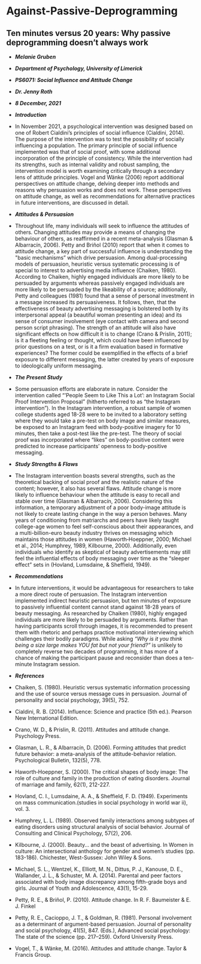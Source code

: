 # Against-Passive-Deprogramming







## Ten minutes versus 20 years: Why passive deprogramming doesn’t always work

* ***Melanie Gruben***
* ***Department of Psychology, University of Limerick***
* ***PS6071: Social Influence and Attitude Change***
* ***Dr. Jenny Roth***
* ***8 December, 2021***












* ***Introduction***
* In November 2021, a psychological intervention was designed based on one of Robert Cialdini’s principles of social influence (Cialdini, 2014). The purpose of the intervention was to test the possibility of socially influencing a population. The primary principle of social influence implemented was that of social proof, with some additional incorporation of the principle of consistency. While the intervention had its strengths, such as internal validity and robust sampling, the intervention model is worth examining critically through a secondary lens of attitude principles. Vogel and Wänke (2006) report additional perspectives on attitude change, delving deeper into methods and reasons why persuasion works and does not work. These perspectives on attitude change, as well as recommendations for alternative practices in future interventions, are discussed in detail.
* ***Attitudes & Persuasion***
* Throughout life, many individuals will seek to influence the attitudes of others. Changing attitudes may provide a means of changing the behaviour of others, as reaffirmed in a recent meta-analysis (Glasman & Albarracín, 2006). Petty and Briñol (2010) report that when it comes to attitude change, a key part of successful influence is understanding the "basic mechanisms” which drive persuasion. Among dual-processing models of persuasion, heuristic versus systematic processing is of special to interest to advertising media influence (Chaiken, 1980). According to Chaiken, highly engaged individuals are more likely to be persuaded by arguments whereas passively engaged individuals are more likely to be persuaded by the likeability of a source; additionally, Petty and colleagues (1981) found that a sense of personal investment in a message increased its persuasiveness. It follows, then, that the effectiveness of beauty advertising messaging is bolstered both by its interpersonal appeal (a beautiful woman presenting an idea) and its sense of consumer involvement (eye contact with camera and second person script phrasing). The strength of an attitude will also have significant effects on how difficult it is to change (Crano & Prislin, 2011); is it a fleeting feeling or thought, which could have been influenced by prior questions on a test, or is it a firm evaluation based in formative experiences? The former could be exemplified in the effects of a brief exposure to different messaging, the latter created by years of exposure to ideologically uniform messaging.
* ***The Present Study***
* Some persuasion efforts are elaborate in nature. Consider the intervention called “’People Seem to Like This a Lot’: an Instagram Social Proof Intervention Proposal” (hitherto referred to as “the Instagram intervention”). In the Instagram intervention, a robust sample of women college students aged 18-28 were to be invited to a laboratory setting where they would take a pre-test on body image and similar measures, be exposed to an Instagram feed with body-positive imagery for 10 minutes, then take a post-test like the pre-test. The theory of social proof was incorporated where “likes” on body-positive content were predicted to increase participants’ openness to body-positive messaging. 
* ***Study Strengths & Flaws***
* The Instagram intervention boasts several strengths, such as the theoretical backing of social proof and the realistic nature of the content; however, it also has several flaws. Attitude change is more likely to influence behaviour when the attitude is easy to recall and stable over time (Glasman & Albarracín, 2006). Considering this information, a temporary adjustment of a poor body-image attitude is not likely to create lasting change in the way a person behaves. Many years of conditioning from matriarchs and peers have likely taught college-age women to feel self-conscious about their appearances, and a multi-billion-euro beauty industry thrives on messaging which maintains those attitudes in women (Haworth‐Hoeppner, 2000; Michael et al., 2014; Humphrey, 1989, Kilbourne, 2000). Additionally, even individuals who identify as skeptical of beauty advertisements may still feel the influential effects of body messaging over time as the “sleeper effect” sets in (Hovland, Lumsdaine, & Sheffield, 1949).
* ***Recommendations***
* In future interventions, it would be advantageous for researchers to take a more direct route of persuasion. The Instagram intervention implemented indirect heuristic persuasion, but ten minutes of exposure to passively influential content cannot stand against 18-28 years of beauty messaging. As researched by Chaiken (1980), highly engaged individuals are more likely to be persuaded by arguments. Rather than having participants scroll through images, it is recommended to present them with rhetoric and perhaps practice motivational interviewing which challenges their bodily paradigms. While asking *“Why is it you think being a size large makes YOU fat but not your friend?”* is unlikely to completely reverse two decades of programming, it has more of a chance of making the participant pause and reconsider than does a ten-minute Instagram session.

* ***References***
* Chaiken, S. (1980). Heuristic versus systematic information processing and the use of source versus message cues in persuasion. Journal of personality and social psychology, 39(5), 752.
* Cialdini, R. B. (2014). Influence: Science and practice (5th ed.). Pearson New International Edition.
* Crano, W. D., & Prislin, R. (2011). Attitudes and attitude change. Psychology Press.
* Glasman, L. R., & Albarracín, D. (2006). Forming attitudes that predict future behavior: a meta-analysis of the attitude-behavior relation. Psychological Bulletin, 132(5), 778.
* Haworth‐Hoeppner, S. (2000). The critical shapes of body image: The role of culture and family in the production of eating disorders. Journal of marriage and family, 62(1), 212-227.
* Hovland, C. I., Lumsdaine, A. A., & Sheffield, F. D. (1949). Experiments on mass communication.(studies in social psychology in world war ii), vol. 3.
* Humphrey, L. L. (1989). Observed family interactions among subtypes of eating disorders using structural analysis of social behavior. Journal of Consulting and Clinical Psychology, 57(2), 206.
* Kilbourne, J. (2000). Beauty... and the beast of advertising. In Women in culture: An intersectional anthology for gender and women’s studies (pp. 183-186). Chichester, West-Sussex: John Wiley & Sons.
* Michael, S. L., Wentzel, K., Elliott, M. N., Dittus, P. J., Kanouse, D. E., Wallander, J. L., & Schuster, M. A. (2014). Parental and peer factors associated with body image discrepancy among fifth-grade boys and girls. Journal of Youth and Adolescence, 43(1), 15-29.
* Petty, R. E., & Briñol, P. (2010). Attitude change. In R. F. Baumeister & E. J. Finkel
* Petty, R. E., Cacioppo, J. T., & Goldman, R. (1981). Personal involvement as a determinant of argument-based persuasion. Journal of personality and social psychology, 41(5), 847. (Eds.), Advanced social psychology: The state of the science (pp. 217–259). Oxford University Press.
* Vogel, T., & Wänke, M. (2016). Attitudes and attitude change. Taylor & Francis Group.
